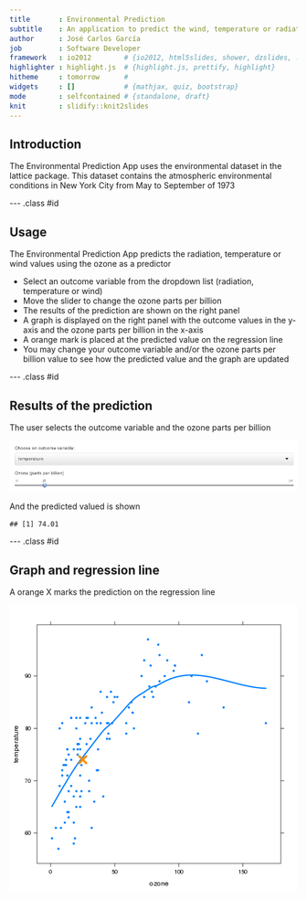 ```yaml
---
title       : Environmental Prediction
subtitle    : An application to predict the wind, temperature or radiation based on the ozone parts per billion in NYC
author      : José Carlos García
job         : Software Developer
framework   : io2012        # {io2012, html5slides, shower, dzslides, ...}
highlighter : highlight.js  # {highlight.js, prettify, highlight}
hitheme     : tomorrow      # 
widgets     : []            # {mathjax, quiz, bootstrap}
mode        : selfcontained # {standalone, draft}
knit        : slidify::knit2slides
---
```


## Introduction

The Environmental Prediction App uses the environmental dataset in the lattice package. This dataset contains the atmospheric environmental conditions in New York City from May to September of 1973

--- .class #id 

## Usage

The Environmental Prediction App predicts the radiation, temperature or wind values using the ozone as a predictor

* Select an outcome variable from the dropdown list (radiation, temperature or wind)
* Move the slider to change the ozone parts per billion
* The results of the prediction are shown on the right panel
* A graph is displayed on the right panel with the outcome values in the y-axis and the ozone parts per billion in the x-axis
* A orange mark is placed at the predicted value on the regression line
* You may change your outcome variable and/or the ozone parts per billion value to see how the predicted value and the graph are updated

--- .class #id 

## Results of the prediction

The user selects the outcome variable and the ozone parts per billion

![Input](assets/img/example_input.png)

And the predicted valued is shown


```
## [1] 74.01
```

--- .class #id 

## Graph and regression line

A orange X marks the prediction on the regression line

<img src="figure/unnamed-chunk-2.png" title="plot of chunk unnamed-chunk-2" alt="plot of chunk unnamed-chunk-2" style="display: block; margin: auto;" />
